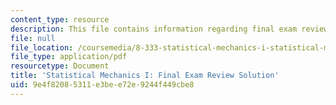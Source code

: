 ```yaml
---
content_type: resource
description: This file contains information regarding final exam review solution.
file: null
file_location: /coursemedia/8-333-statistical-mechanics-i-statistical-mechanics-of-particles-fall-2013/9e4f82085311e3bee72e9244f449cbe8_MIT8_333F13_ExamRevFinlSol.pdf
file_type: application/pdf
resourcetype: Document
title: 'Statistical Mechanics I: Final Exam Review Solution'
uid: 9e4f8208-5311-e3be-e72e-9244f449cbe8
---
```

